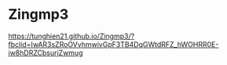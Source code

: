 # Zingmp3
https://tunghien21.github.io/Zingmp3/?fbclid=IwAR3sZRoOVvhmwivGpF3TB4DqGWtdRFZ_hWOHRR0E-iw8hDRZCbsurjZwmug
